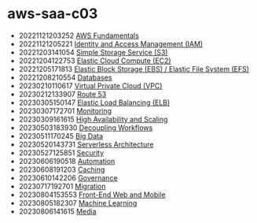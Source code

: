# aws-saa-c03

* 20221121203252 [AWS Fundamentals](20221121203252.md)
* 20221121205221 [Identity and Access Management (IAM)](20221121205221.md)
* 20221203141054 [Simple Storage Service (S3)](20221203141054.md)
* 20221204122753 [Elastic Cloud Compute (EC2)](20221204122753.md)
* 20221205171813 [Elastic Block Storage (EBS) / Elastic File System (EFS)](20221205171813.md)
* 20221208210554 [Databases](20221208210554.md)
* 20230210110617 [Virtual Private Cloud (VPC)](20230210110617.md)
* 20230212133907 [Route 53](20230212133907.md)
* 20230305150147 [Elastic Load Balancing (ELB)](20230305150147.md)
* 20230307172701 [Monitoring](20230307172701.md)
* 20230309161615 [High Availability and Scaling](20230309161615.md)
* 20230503183930 [Decoupling Workflows](20230503183930.md)
* 20230511170245 [Big Data](20230511170245.md)
* 20230520143731 [Serverless Architecture](20230520143731.md)
* 20230527125851 [Security](20230527125851.md)
* 20230606190518 [Automation](20230606190518.md)
* 20230608191203 [Caching](20230608191203.md)
* 20230610142206 [Governance](20230610142206.md)
* 20230717192701 [Migration](20230717192701.md)
* 20230804153553 [Front-End Web and Mobile](20230804153553.md)
* 20230805182307 [Machine Learning](20230805182307.md)
* 20230806141615 [Media](20230806141615.md)
